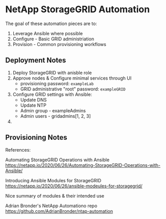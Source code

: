 # NetApp StorageGRID Automation

The goal of these automation pieces are to:
1. Leverage Ansible where possible
2. Configure - Basic GRID administriation
3. Provision - Common provisioning workflows

## Deployment Notes
1. Deploy StorageGRID with anisble role
2. Approve nodes & Configure minimal services through UI
    * provisioning password: `exampleLab`
    * GRID administrative "root" password: `exampleGRID`
3. Configure GRID settings with Ansible:
    * Update DNS
    * Update NTP
    * Admin group - exampleAdmins
    * Admin users - gridadmins[1, 2, 3]
4. 

## Provisioning Notes


References:

Automating StorageGRID Operations with Ansible
https://netapp.io/2020/06/26/Automating-StorageGRID-Operations-with-Ansible/

Introducing Ansible Modules for StorageGRID
https://netapp.io/2020/06/26/ansible-modeules-for-storagegrid/

Nice summary of modules & their intended use

Adrian Bronder's NetApp Automationo repo
https://github.com/AdrianBronder/ntap-automation 


